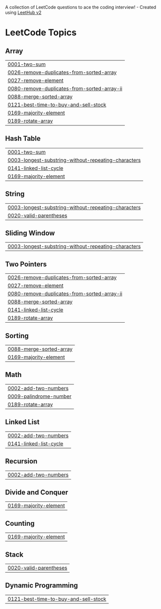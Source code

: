 A collection of LeetCode questions to ace the coding interview! - Created using [LeetHub v2](https://github.com/arunbhardwaj/LeetHub-2.0)
<!---LeetCode Topics Start-->
# LeetCode Topics
## Array
|  |
| ------- |
| [0001-two-sum](https://github.com/miuponn/leetcode/tree/master/0001-two-sum) |
| [0026-remove-duplicates-from-sorted-array](https://github.com/miuponn/leetcode/tree/master/0026-remove-duplicates-from-sorted-array) |
| [0027-remove-element](https://github.com/miuponn/leetcode/tree/master/0027-remove-element) |
| [0080-remove-duplicates-from-sorted-array-ii](https://github.com/miuponn/leetcode/tree/master/0080-remove-duplicates-from-sorted-array-ii) |
| [0088-merge-sorted-array](https://github.com/miuponn/leetcode/tree/master/0088-merge-sorted-array) |
| [0121-best-time-to-buy-and-sell-stock](https://github.com/miuponn/leetcode/tree/master/0121-best-time-to-buy-and-sell-stock) |
| [0169-majority-element](https://github.com/miuponn/leetcode/tree/master/0169-majority-element) |
| [0189-rotate-array](https://github.com/miuponn/leetcode/tree/master/0189-rotate-array) |
## Hash Table
|  |
| ------- |
| [0001-two-sum](https://github.com/miuponn/leetcode/tree/master/0001-two-sum) |
| [0003-longest-substring-without-repeating-characters](https://github.com/miuponn/leetcode/tree/master/0003-longest-substring-without-repeating-characters) |
| [0141-linked-list-cycle](https://github.com/miuponn/leetcode/tree/master/0141-linked-list-cycle) |
| [0169-majority-element](https://github.com/miuponn/leetcode/tree/master/0169-majority-element) |
## String
|  |
| ------- |
| [0003-longest-substring-without-repeating-characters](https://github.com/miuponn/leetcode/tree/master/0003-longest-substring-without-repeating-characters) |
| [0020-valid-parentheses](https://github.com/miuponn/leetcode/tree/master/0020-valid-parentheses) |
## Sliding Window
|  |
| ------- |
| [0003-longest-substring-without-repeating-characters](https://github.com/miuponn/leetcode/tree/master/0003-longest-substring-without-repeating-characters) |
## Two Pointers
|  |
| ------- |
| [0026-remove-duplicates-from-sorted-array](https://github.com/miuponn/leetcode/tree/master/0026-remove-duplicates-from-sorted-array) |
| [0027-remove-element](https://github.com/miuponn/leetcode/tree/master/0027-remove-element) |
| [0080-remove-duplicates-from-sorted-array-ii](https://github.com/miuponn/leetcode/tree/master/0080-remove-duplicates-from-sorted-array-ii) |
| [0088-merge-sorted-array](https://github.com/miuponn/leetcode/tree/master/0088-merge-sorted-array) |
| [0141-linked-list-cycle](https://github.com/miuponn/leetcode/tree/master/0141-linked-list-cycle) |
| [0189-rotate-array](https://github.com/miuponn/leetcode/tree/master/0189-rotate-array) |
## Sorting
|  |
| ------- |
| [0088-merge-sorted-array](https://github.com/miuponn/leetcode/tree/master/0088-merge-sorted-array) |
| [0169-majority-element](https://github.com/miuponn/leetcode/tree/master/0169-majority-element) |
## Math
|  |
| ------- |
| [0002-add-two-numbers](https://github.com/miuponn/leetcode/tree/master/0002-add-two-numbers) |
| [0009-palindrome-number](https://github.com/miuponn/leetcode/tree/master/0009-palindrome-number) |
| [0189-rotate-array](https://github.com/miuponn/leetcode/tree/master/0189-rotate-array) |
## Linked List
|  |
| ------- |
| [0002-add-two-numbers](https://github.com/miuponn/leetcode/tree/master/0002-add-two-numbers) |
| [0141-linked-list-cycle](https://github.com/miuponn/leetcode/tree/master/0141-linked-list-cycle) |
## Recursion
|  |
| ------- |
| [0002-add-two-numbers](https://github.com/miuponn/leetcode/tree/master/0002-add-two-numbers) |
## Divide and Conquer
|  |
| ------- |
| [0169-majority-element](https://github.com/miuponn/leetcode/tree/master/0169-majority-element) |
## Counting
|  |
| ------- |
| [0169-majority-element](https://github.com/miuponn/leetcode/tree/master/0169-majority-element) |
## Stack
|  |
| ------- |
| [0020-valid-parentheses](https://github.com/miuponn/leetcode/tree/master/0020-valid-parentheses) |
## Dynamic Programming
|  |
| ------- |
| [0121-best-time-to-buy-and-sell-stock](https://github.com/miuponn/leetcode/tree/master/0121-best-time-to-buy-and-sell-stock) |
<!---LeetCode Topics End-->